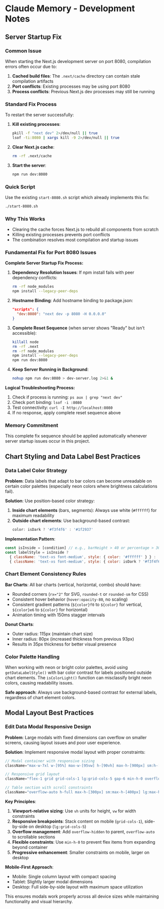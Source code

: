# Claude Memory - Development Notes

## Server Startup Fix

### Common Issue
When starting the Next.js development server on port 8080, compilation errors often occur due to:

1. **Cached build files**: The `.next/cache` directory can contain stale compilation artifacts
2. **Port conflicts**: Existing processes may be using port 8080
3. **Process conflicts**: Previous Next.js dev processes may still be running

### Standard Fix Process
To restart the server successfully:

1. **Kill existing processes**:
   ```bash
   pkill -f "next dev" 2>/dev/null || true
   lsof -ti:8080 | xargs kill -9 2>/dev/null || true
   ```

2. **Clear Next.js cache**:
   ```bash
   rm -rf .next/cache
   ```

3. **Start the server**:
   ```bash
   npm run dev:8080
   ```

### Quick Script
Use the existing `start-8080.sh` script which already implements this fix:
```bash
./start-8080.sh
```

### Why This Works
- Clearing the cache forces Next.js to rebuild all components from scratch
- Killing existing processes prevents port conflicts
- The combination resolves most compilation and startup issues

### Fundamental Fix for Port 8080 Issues

**Complete Server Startup Fix Process:**

1. **Dependency Resolution Issues**: If npm install fails with peer dependency conflicts:
   ```bash
   rm -rf node_modules
   npm install --legacy-peer-deps
   ```

2. **Hostname Binding**: Add hostname binding to package.json:
   ```json
   "scripts": {
     "dev:8080": "next dev -p 8080 -H 0.0.0.0"
   }
   ```

3. **Complete Reset Sequence** (when server shows "Ready" but isn't accessible):
   ```bash
   killall node
   rm -rf .next
   rm -rf node_modules
   npm install --legacy-peer-deps
   npm run dev:8080
   ```

4. **Keep Server Running in Background**:
   ```bash
   nohup npm run dev:8080 > dev-server.log 2>&1 &
   ```

**Logical Troubleshooting Process:**
1. Check if process is running: `ps aux | grep "next dev"`
2. Check port binding: `lsof -i :8080`
3. Test connectivity: `curl -I http://localhost:8080`
4. If no response, apply complete reset sequence above

### Memory Commitment
This complete fix sequence should be applied automatically whenever server startup issues occur in this project.

## Chart Styling and Data Label Best Practices

### Data Label Color Strategy

**Problem**: Data labels that adapt to bar colors can become unreadable on certain color palettes (especially neon colors where brightness calculations fail).

**Solution**: Use position-based color strategy:

1. **Inside chart elements** (bars, segments): Always use white (`#ffffff`) for maximum readability
2. **Outside chart elements**: Use background-based contrast:
   ```javascript
   color: isDark ? '#f3f4f6' : '#1f2937'
   ```

**Implementation Pattern**:
```javascript
const isInside = [condition] // e.g., barHeight > 40 or percentage > 30
const labelStyle = isInside ? 
  { className: 'text-xs font-medium', style: { color: '#ffffff' } } :
  { className: 'text-xs font-medium', style: { color: isDark ? '#f3f4f6' : '#1f2937' } }
```

### Chart Element Consistency Rules

**Bar Charts**: All bar charts (vertical, horizontal, combo) should have:
- Rounded corners (`rx="2"` for SVG, `rounded-t` or `rounded-sm` for CSS)
- Consistent hover behavior (`hover:opacity-80`, no scaling)
- Consistent gradient patterns (`${color}f0` to `${color}` for vertical, `${color}e6` to `${color}` for horizontal)
- Animation timing with 150ms stagger intervals

**Donut Charts**: 
- Outer radius: 115px (maintain chart size)
- Inner radius: 80px (increased thickness from previous 93px)
- Results in 35px thickness for better visual presence

### Color Palette Handling

When working with neon or bright color palettes, avoid using `getDataLabelStyle()` with bar color contrast for labels positioned outside chart elements. The `isColorLight()` function can misclassify bright neon colors, causing readability issues.

**Safe approach**: Always use background-based contrast for external labels, regardless of chart element colors.

## Modal Layout Best Practices

### Edit Data Modal Responsive Design

**Problem**: Large modals with fixed dimensions can overflow on smaller screens, causing layout issues and poor user experience.

**Solution**: Implement responsive modal layout with proper constraints:

```typescript
// Modal container with responsive sizing
className="max-w-7xl w-[95%] max-w-[95vw] h-[90vh] max-h-[900px] sm:h-[85vh] sm:max-h-[800px] flex flex-col"

// Responsive grid layout
className="flex-1 grid grid-cols-1 lg:grid-cols-5 gap-6 min-h-0 overflow-hidden"

// Table section with scroll constraints
className="overflow-auto h-full max-h-[300px] sm:max-h-[400px] lg:max-h-[500px]"
```

**Key Principles**:
1. **Viewport-relative sizing**: Use `vh` units for height, `vw` for width constraints
2. **Responsive breakpoints**: Stack content on mobile (`grid-cols-1`), side-by-side on desktop (`lg:grid-cols-5`)
3. **Overflow management**: Add `overflow-hidden` to parent, `overflow-auto` to scrollable sections
4. **Flexible constraints**: Use `min-h-0` to prevent flex items from expanding beyond container
5. **Progressive enhancement**: Smaller constraints on mobile, larger on desktop

**Mobile-First Approach**:
- Mobile: Single column layout with compact spacing
- Tablet: Slightly larger modal dimensions
- Desktop: Full side-by-side layout with maximum space utilization

This ensures modals work properly across all device sizes while maintaining functionality and visual hierarchy.